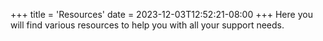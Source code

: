 +++
title = 'Resources'
date = 2023-12-03T12:52:21-08:00
+++
Here you will find various resources to help you with all your support needs.
